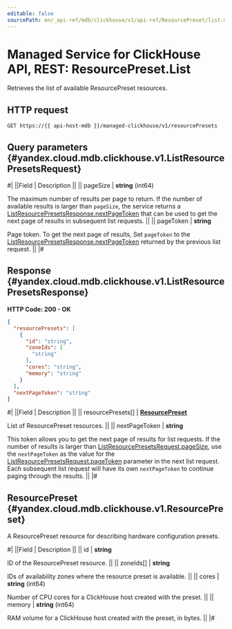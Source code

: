 ```yaml
---
editable: false
sourcePath: en/_api-ref/mdb/clickhouse/v1/api-ref/ResourcePreset/list.md
---
```


# Managed Service for ClickHouse API, REST: ResourcePreset.List

Retrieves the list of available ResourcePreset resources.

## HTTP request

```
GET https://{{ api-host-mdb }}/managed-clickhouse/v1/resourcePresets
```

## Query parameters {#yandex.cloud.mdb.clickhouse.v1.ListResourcePresetsRequest}

#|
||Field | Description ||
|| pageSize | **string** (int64)

The maximum number of results per page to return. If the number of available
results is larger than `pageSize`, the service returns a [ListResourcePresetsResponse.nextPageToken](#yandex.cloud.mdb.clickhouse.v1.ListResourcePresetsResponse)
that can be used to get the next page of results in subsequent list requests. ||
|| pageToken | **string**

Page token. To get the next page of results, Set `pageToken` to the [ListResourcePresetsResponse.nextPageToken](#yandex.cloud.mdb.clickhouse.v1.ListResourcePresetsResponse)
returned by the previous list request. ||
|#

## Response {#yandex.cloud.mdb.clickhouse.v1.ListResourcePresetsResponse}

**HTTP Code: 200 - OK**

```json
{
  "resourcePresets": [
    {
      "id": "string",
      "zoneIds": [
        "string"
      ],
      "cores": "string",
      "memory": "string"
    }
  ],
  "nextPageToken": "string"
}
```

#|
||Field | Description ||
|| resourcePresets[] | **[ResourcePreset](#yandex.cloud.mdb.clickhouse.v1.ResourcePreset)**

List of ResourcePreset resources. ||
|| nextPageToken | **string**

This token allows you to get the next page of results for list requests. If the number of results
is larger than [ListResourcePresetsRequest.pageSize](#yandex.cloud.mdb.clickhouse.v1.ListResourcePresetsRequest), use the `nextPageToken` as the value
for the [ListResourcePresetsRequest.pageToken](#yandex.cloud.mdb.clickhouse.v1.ListResourcePresetsRequest) parameter in the next list request. Each subsequent
list request will have its own `nextPageToken` to continue paging through the results. ||
|#

## ResourcePreset {#yandex.cloud.mdb.clickhouse.v1.ResourcePreset}

A ResourcePreset resource for describing hardware configuration presets.

#|
||Field | Description ||
|| id | **string**

ID of the ResourcePreset resource. ||
|| zoneIds[] | **string**

IDs of availability zones where the resource preset is available. ||
|| cores | **string** (int64)

Number of CPU cores for a ClickHouse host created with the preset. ||
|| memory | **string** (int64)

RAM volume for a ClickHouse host created with the preset, in bytes. ||
|#